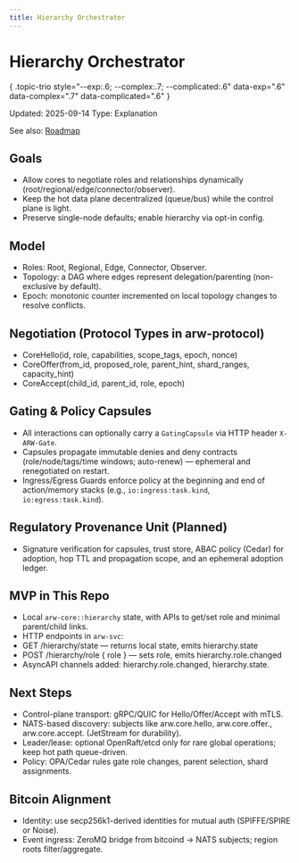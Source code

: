 ```yaml
---
title: Hierarchy Orchestrator
---
```


# Hierarchy Orchestrator
{ .topic-trio style="--exp:.6; --complex:.7; --complicated:.6" data-exp=".6" data-complex=".7" data-complicated=".6" }

Updated: 2025-09-14
Type: Explanation

See also: [Roadmap](ROADMAP.md)

## Goals
- Allow cores to negotiate roles and relationships dynamically (root/regional/edge/connector/observer).
- Keep the hot data plane decentralized (queue/bus) while the control plane is light.
- Preserve single-node defaults; enable hierarchy via opt-in config.

## Model
- Roles: Root, Regional, Edge, Connector, Observer.
- Topology: a DAG where edges represent delegation/parenting (non-exclusive by default).
- Epoch: monotonic counter incremented on local topology changes to resolve conflicts.

## Negotiation (Protocol Types in arw-protocol)
- CoreHello(id, role, capabilities, scope_tags, epoch, nonce)
- CoreOffer(from_id, proposed_role, parent_hint, shard_ranges, capacity_hint)
- CoreAccept(child_id, parent_id, role, epoch)

## Gating & Policy Capsules
- All interactions can optionally carry a `GatingCapsule` via HTTP header `X-ARW-Gate`.
- Capsules propagate immutable denies and deny contracts (role/node/tags/time windows; auto-renew) — ephemeral and renegotiated on restart.
- Ingress/Egress Guards enforce policy at the beginning and end of action/memory stacks (e.g., `io:ingress:task.kind`, `io:egress:task.kind`).

## Regulatory Provenance Unit (Planned)
- Signature verification for capsules, trust store, ABAC policy (Cedar) for adoption, hop TTL and propagation scope, and an ephemeral adoption ledger.

## MVP in This Repo
- Local `arw-core::hierarchy` state, with APIs to get/set role and minimal parent/child links.
- HTTP endpoints in `arw-svc`:
- GET /hierarchy/state — returns local state, emits hierarchy.state
- POST /hierarchy/role { role } — sets role, emits hierarchy.role.changed
 - AsyncAPI channels added: hierarchy.role.changed, hierarchy.state.

## Next Steps
- Control-plane transport: gRPC/QUIC for Hello/Offer/Accept with mTLS.
- NATS-based discovery: subjects like arw.core.hello, arw.core.offer.<id>, arw.core.accept.<id> (JetStream for durability).
- Leader/lease: optional OpenRaft/etcd only for rare global operations; keep hot path queue-driven.
- Policy: OPA/Cedar rules gate role changes, parent selection, shard assignments.

## Bitcoin Alignment
- Identity: use secp256k1-derived identities for mutual auth (SPIFFE/SPIRE or Noise).
- Event ingress: ZeroMQ bridge from bitcoind -> NATS subjects; region roots filter/aggregate.
